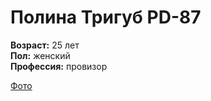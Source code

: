 # Полина Тригуб PD-87

**Возраст:** 25 лет  
**Пол:** женский  
**Профессия:** провизор  

[Фото](https://sun9-45.userapi.com/impg/GxN7Nb5hFANKxWsBoKBvuGDp6Oj6iysDN5WUjw/xV0tHyWsVLI.jpg?size=853x1280&quality=95&sign=6c1df50450d2d67a3c2dc89633e001be&type=album)